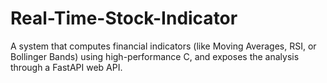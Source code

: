 # Real-Time-Stock-Indicator
A system that computes financial indicators (like Moving Averages, RSI, or Bollinger Bands) using high-performance C, and exposes the analysis through a FastAPI web API.
